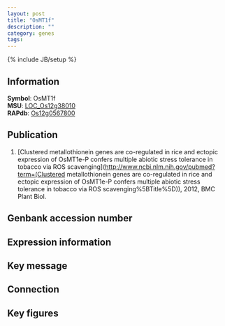 ```yaml
---
layout: post
title: "OsMT1f"
description: ""
category: genes
tags: 
---
```

{% include JB/setup %}

## Information
__Symbol__: OsMT1f  
__MSU__: [LOC_Os12g38010](http://rice.plantbiology.msu.edu/cgi-bin/ORF_infopage.cgi?orf=LOC_Os12g38010)  
__RAPdb__: [Os12g0567800](http://rapdb.dna.affrc.go.jp/viewer/gbrowse_details/irgsp1?name=Os12g0567800)  

## Publication
1. [Clustered metallothionein genes are co-regulated in rice and ectopic expression of OsMT1e-P confers multiple abiotic stress tolerance in tobacco via ROS scavenging](http://www.ncbi.nlm.nih.gov/pubmed?term=(Clustered metallothionein genes are co-regulated in rice and ectopic expression of OsMT1e-P confers multiple abiotic stress tolerance in tobacco via ROS scavenging%5BTitle%5D)), 2012, BMC Plant Biol.

## Genbank accession number

## Expression information

## Key message

## Connection

## Key figures


